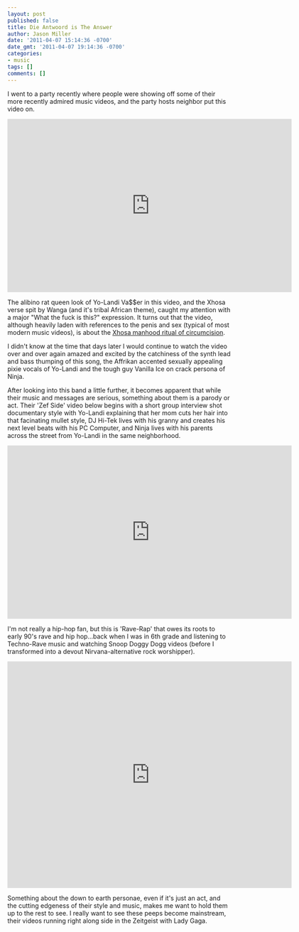 ```yaml
---
layout: post
published: false
title: Die Antwoord is The Answer
author: Jason Miller
date: '2011-04-07 15:14:36 -0700'
date_gmt: '2011-04-07 19:14:36 -0700'
categories:
- music
tags: []
comments: []
---
```


I went to a party recently where people were showing off some of their more
recently admired music videos, and the party hosts neighbor put this video on.

<iframe title="YouTube video player" width="640" height="390" src="http://www.youtube.com/embed/KbW9JqM7vho?rel=0&amp;hd=1" frameborder="0" allowfullscreen></iframe>

The alibino rat queen look of Yo-Landi Va$$er in this video, and the Xhosa verse
spit by Wanga (and it's tribal African theme), caught my attention with a major
"What the fuck is this?" expression. It turns out that the video, although
heavily laden with references to the penis and sex (typical of most modern music
videos), is about the [Xhosa manhood ritual of circumcision][].

[Xhosa manhood ritual of circumcision]: http://en.wikipedia.org/wiki/Xhosa_people#Rites_of_passage

I didn't know at the time that days later I would continue to watch the video
over and over again amazed and excited by the catchiness of the synth lead and
bass thumping of this song, the Affrikan accented sexually appealing pixie
vocals of Yo-Landi and the tough guy Vanilla Ice on crack persona of Ninja.

After looking into this band a little further, it becomes apparent that while
their music and messages are serious, something about them is a parody or act.
Their 'Zef Side' video below begins with a short group interview shot
documentary style with Yo-Landi explaining that her mom cuts her hair into that
facinating mullet style, DJ Hi-Tek lives with his granny and creates his next
level beats with his PC Computer, and Ninja lives with his parents across the
street from Yo-Landi in the same neighborhood.

<iframe title="YouTube video player" width="640" height="390" src="http://www.youtube.com/embed/Q77YBmtd2Rw?rel=0&amp;hd=1" frameborder="0" allowfullscreen></iframe>

I'm not really a hip-hop fan, but this is 'Rave-Rap' that owes its roots to
early 90's rave and hip hop...back when I was in 6th grade and listening to
Techno-Rave music and watching Snoop Doggy Dogg videos (before I transformed
into a devout Nirvana-alternative rock worshipper).

<iframe title="YouTube video player" width="640" height="510" src="http://www.youtube.com/embed/sBYd1MuFMgk?rel=0&amp;hd=1" frameborder="0" allowfullscreen></iframe>

Something about the down to earth personae, even if it's just an act, and the
cutting edgeness of their style and music, makes me want to hold them up to the
rest to see. I really want to see these peeps become mainstream, their videos
running right along side in the Zeitgeist with Lady Gaga.
